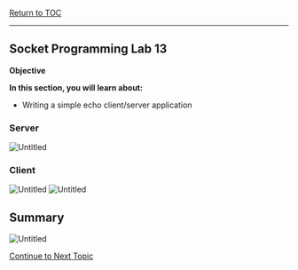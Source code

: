 <a href="https://github.com/CyberTrainingUSAF/04-IDE-s-and-Algorithms-Pt.-1/blob/master/00-Table-of-Contents.md" rel="Return to TOC"> Return to TOC </a>

---

## Socket Programming Lab 13

**Objective**

**In this section, you will learn about:**
* Writing a simple echo client/server application

### Server
![Untitled](https://user-images.githubusercontent.com/47218652/60994928-185f8800-a317-11e9-968b-f4ce1f95b789.png)

### Client
![Untitled](https://user-images.githubusercontent.com/47218652/60995010-480e9000-a317-11e9-8e93-cbec90654a3d.png)
![Untitled](https://user-images.githubusercontent.com/47218652/60995053-5b216000-a317-11e9-9497-940704c26e3b.png)

## Summary

![Untitled](https://user-images.githubusercontent.com/47218652/60999368-9ffdc480-a320-11e9-9c27-bd548a8a9438.png)

<a href="https://github.com/CyberTrainingUSAF/04-IDE-s-and-Algorithms-Pt.-1/blob/master/01_pseudocode/03_Structure.md" > Continue to Next Topic </a>
